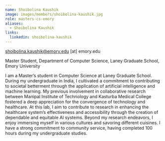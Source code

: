 ```yaml
---
name: Shoibolina Kaushik
image: images/members/shoibolina-kaushik.jpg
role: masters-cs-emory
aliases:
  - Shoibolina Kaushik
links:
  linkedin: shoibolina-kaushik
---
```


shoibolina.kaushik@emory.edu [at] emory.edu

Master Student, Department of Computer Science, Laney Graduate School, Emory University

I am a Master’s student in Computer Science at Laney Graduate School. During my undergraduate in India, I cultivated a commitment to contributing to societal betterment through the application of artificial intelligence and machine learning. My previous involvement in collaborative research between Manipal Institute of Technology and Kasturba Medical College fostered a deep appreciation for the convergence of technology and healthcare. At this lab, I aim to contribute to research in enhancing the healthcare system’s effectiveness and accessibility through the creation of dependable and equitable AI systems. Beyond my research endeavors, I enjoy immersing myself in various cultures and savoring different cuisines. I have a strong commitment to community service, having completed 100 hours during my undergraduate studies.